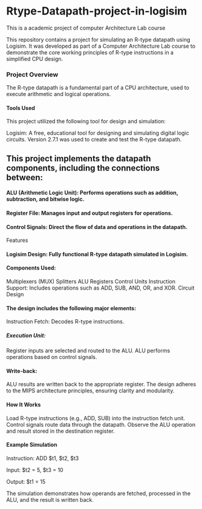 # Rtype-Datapath-project-in-logisim
This is a academic project of computer Architecture Lab course  

This repository contains a project for simulating an R-type datapath using Logisim. It was developed as part of a Computer Architecture Lab course to demonstrate the core working principles of R-type instructions in a simplified CPU design.

### Project Overview
The R-type datapath is a fundamental part of a CPU architecture, used to execute arithmetic and logical operations.

#### Tools Used
This project utilized the following tool for design and simulation:

Logisim: A free, educational tool for designing and simulating digital logic circuits. Version 2.7.1 was used to create and test the R-type datapath.

## This project implements the datapath components, including the connections between:

#### ALU (Arithmetic Logic Unit): Performs operations such as addition, subtraction, and bitwise logic.
#### Register File: Manages input and output registers for operations.
#### Control Signals: Direct the flow of data and operations in the datapath.
Features
#### Logisim Design: Fully functional R-type datapath simulated in Logisim.
#### Components Used:
Multiplexers (MUX)
Splitters
ALU
Registers
Control Units
Instruction Support: Includes operations such as ADD, SUB, AND, OR, and XOR.
Circuit Design
#### The design includes the following major elements:

Instruction Fetch: Decodes R-type instructions.
##### Execution Unit:
Register inputs are selected and routed to the ALU.
ALU performs operations based on control signals.
#### Write-back:
ALU results are written back to the appropriate register.
The design adheres to the MIPS architecture principles, ensuring clarity and modularity. 

#### How It Works
Load R-type instructions (e.g., ADD, SUB) into the instruction fetch unit.
Control signals route data through the datapath.
Observe the ALU operation and result stored in the destination register.
#### Example Simulation
Instruction: ADD $t1, $t2, $t3

Input: $t2 = 5, $t3 = 10

Output: $t1 = 15

The simulation demonstrates how operands are fetched, processed in the ALU, and the result is written back.


